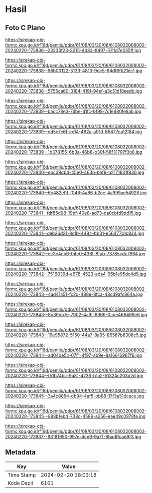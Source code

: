 # Hasil

## Foto C Plano

https://sirekap-obj-formc.kpu.go.id/f16d/pemilu/pdpr/61/08/03/20/08/6108032008002-20240220-173836--23233f23-3215-4d84-8497-511fd7e035ff.jpg

https://sirekap-obj-formc.kpu.go.id/f16d/pemilu/pdpr/61/08/03/20/08/6108032008002-20240220-173838--56b00122-5133-4813-9dc5-64df6fb21ec1.jpg

https://sirekap-obj-formc.kpu.go.id/f16d/pemilu/pdpr/61/08/03/20/08/6108032008002-20240220-173838--5755ca60-3184-419f-94ef-a3c51d18eedb.jpg

https://sirekap-obj-formc.kpu.go.id/f16d/pemilu/pdpr/61/08/03/20/08/6108032008002-20240220-173839--bacc78e3-74be-41fc-bf98-7c1e480fe8ab.jpg

https://sirekap-obj-formc.kpu.go.id/f16d/pemilu/pdpr/61/08/03/20/08/6108032008002-20240220-173839--dd5c7e6f-ec14-462a-a01d-65477ea12f84.jpg

https://sirekap-obj-formc.kpu.go.id/f16d/pemilu/pdpr/61/08/03/20/08/6108032008002-20240220-173839--1b378155-6b3a-46b8-b30f-58f31707f3b8.jpg

https://sirekap-obj-formc.kpu.go.id/f16d/pemilu/pdpr/61/08/03/20/08/6108032008002-20240220-173840--ebcd9db4-45e0-463b-baf9-b2171831f930.jpg

https://sirekap-obj-formc.kpu.go.id/f16d/pemilu/pdpr/61/08/03/20/08/6108032008002-20240220-173840--6e482e0f-f048-4a86-b2ee-4a999ae54928.jpg

https://sirekap-obj-formc.kpu.go.id/f16d/pemilu/pdpr/61/08/03/20/08/6108032008002-20240220-173841--fdf85d98-19bf-40e8-ad73-da0cbfd9dd15.jpg

https://sirekap-obj-formc.kpu.go.id/f16d/pemilu/pdpr/61/08/03/20/08/6108032008002-20240220-173841--deb26d21-8c1b-4484-bb31-e56477b1c934.jpg

https://sirekap-obj-formc.kpu.go.id/f16d/pemilu/pdpr/61/08/03/20/08/6108032008002-20240220-173842--ec3e4eb6-04e0-438f-8fab-73785cdc7964.jpg

https://sirekap-obj-formc.kpu.go.id/f16d/pemilu/pdpr/61/08/03/20/08/6108032008002-20240220-173842--7516839d-e678-4523-ada4-96b1e95dc4d9.jpg

https://sirekap-obj-formc.kpu.go.id/f16d/pemilu/pdpr/61/08/03/20/08/6108032008002-20240220-173843--4ad41a51-fc2d-488e-8fca-43cd9afc864a.jpg

https://sirekap-obj-formc.kpu.go.id/f16d/pemilu/pdpr/61/08/03/20/08/6108032008002-20240220-173843--8b39d57e-7902-4a9f-8969-0cde466499e6.jpg

https://sirekap-obj-formc.kpu.go.id/f16d/pemilu/pdpr/61/08/03/20/08/6108032008002-20240220-173843--16e95872-5150-44a7-8a95-86567b8308c5.jpg

https://sirekap-obj-formc.kpu.go.id/f16d/pemilu/pdpr/61/08/03/20/08/6108032008002-20240220-173844--ad04de5c-07f1-4f97-ab9e-8a16616987f9.jpg

https://sirekap-obj-formc.kpu.go.id/f16d/pemilu/pdpr/61/08/03/20/08/6108032008002-20240220-173844--f51b74bc-9a81-4736-b1a2-51324c203d2d.jpg

https://sirekap-obj-formc.kpu.go.id/f16d/pemilu/pdpr/61/08/03/20/08/6108032008002-20240220-173845--3a4c8854-db94-4af5-bb88-17f3a51dcace.jpg

https://sirekap-obj-formc.kpu.go.id/f16d/pemilu/pdpr/61/08/03/20/08/6108032008002-20240220-173845--988b1eb4-738c-4589-a256-eae49c0978fe.jpg

https://sirekap-obj-formc.kpu.go.id/f16d/pemilu/pdpr/61/08/03/20/08/6108032008002-20240220-173837--83181950-997e-4ce9-9a71-8badffcad9f3.jpg


## Metadata

| Key        | Value               |
| ---------- | ------------------- |
| Time Stamp | 2024-02-20 18:03:18 |
| Kode Dapil | 6101                |



